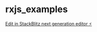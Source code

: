 # rxjs_examples

[Edit in StackBlitz next generation editor ⚡️](https://stackblitz.com/~/github.com/aaroneva43/rxjs_examples)